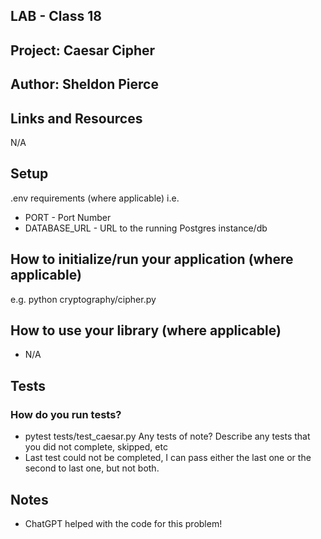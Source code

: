 ## LAB - Class 18
## Project: Caesar Cipher
## Author: Sheldon Pierce
## Links and Resources
N/A
## Setup
.env requirements (where applicable)
i.e.
- PORT - Port Number
- DATABASE_URL - URL to the running Postgres instance/db
## How to initialize/run your application (where applicable)
e.g. python cryptography/cipher.py
## How to use your library (where applicable)
- N/A
## Tests
### How do you run tests?
-  pytest tests/test_caesar.py
Any tests of note?
Describe any tests that you did not complete, skipped, etc
- Last test could not be completed, I can pass either the last one or the second to last one, but not both.

## Notes
- ChatGPT helped with the code for this problem!